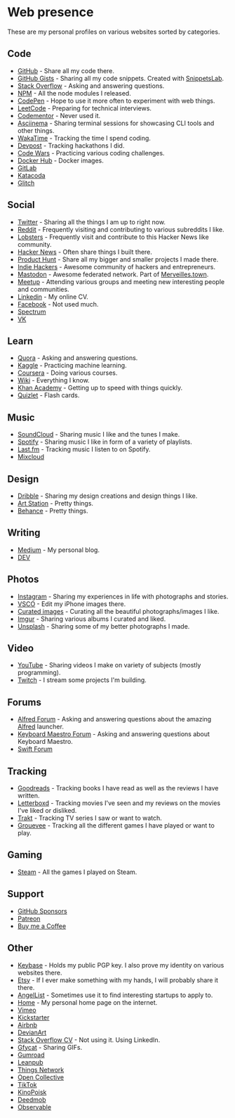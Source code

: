 # Web presence

These are my personal profiles on various websites sorted by categories.

## Code

- [GitHub](https://github.com/nikitavoloboev) - Share all my code there.
- [GitHub Gists](https://gist.github.com/nikitavoloboev) - Sharing all my code snippets. Created with [SnippetsLab](https://www.renfei.org/snippets-lab/).
- [Stack Overflow](https://stackoverflow.com/users/3067664/nikita-voloboev?tab=profile) - Asking and answering questions.
- [NPM](https://www.npmjs.com/~nikitavoloboev) - All the node modules I released.
- [CodePen](https://codepen.io/nikitavoloboev/) - Hope to use it more often to experiment with web things.
- [LeetCode](https://leetcode.com/nikivi) - Preparing for technical interviews.
- [Codementor](https://www.codementor.io/nikitavoloboev) - Never used it.
- [Asciinema](https://asciinema.org/~nikivi) - Sharing terminal sessions for showcasing CLI tools and other things.
- [WakaTime](https://wakatime.com/@nikitavoloboev) - Tracking the time I spend coding.
- [Devpost](https://devpost.com/NikitaVoloboev) - Tracking hackathons I did.
- [Code Wars](https://www.codewars.com/users/nikitavoloboev) - Practicing various coding challenges.
- [Docker Hub](https://hub.docker.com/u/nikivi/) - Docker images.
- [GitLab](https://gitlab.com/nikitavoloboev)
- [Katacoda](https://www.katacoda.com/nikivi)
- [Glitch](https://glitch.com/@nikitavoloboev)

## Social

- [Twitter](https://twitter.com/nikitavoloboev) - Sharing all the things I am up to right now.
- [Reddit](https://www.reddit.com/user/nikivi/) - Frequently visiting and contributing to various subreddits I like.
- [Lobsters](https://lobste.rs/u/nikivi) - Frequently visit and contribute to this Hacker News like community.
- [Hacker News](https://news.ycombinator.com/user?id=nikivi) - Often share things I built there.
- [Product Hunt](https://www.producthunt.com/@nikitavoloboev) - Share all my bigger and smaller projects I made there.
- [Indie Hackers](https://www.indiehackers.com/user/nikivi) - Awesome community of hackers and entrepreneurs.
- [Mastodon](https://merveilles.town/@nikivi) - Awesome federated network. Part of [Merveilles.town](https://merveilles.town/).
- [Meetup](https://www.meetup.com/members/185347053/) - Attending various groups and meeting new interesting people and communities.
- [Linkedin](https://www.linkedin.com/in/nikitavoloboev) - My online CV.
- [Facebook](https://facebook.com/nikitavoloboev) - Not used much.
- [Spectrum](https://spectrum.chat/users/nikivi?tab=posts)
- [VK](https://vk.com/nikitavoloboev)

## Learn

- [Quora](https://www.quora.com/profile/Nikita-Voloboev) - Asking and answering questions.
- [Kaggle](https://www.kaggle.com/nikitavoloboev) - Practicing machine learning.
- [Coursera](https://www.coursera.org/user/7d650aebf46b82dcd83832d8358301c6) - Doing various courses.
- [Wiki](https://wiki.nikitavoloboev.xyz) - Everything I know.
- [Khan Academy](https://khanacademy.org/profile/nikivi) - Getting up to speed with things quickly.
- [Quizlet](https://quizlet.com/nvoloboev) - Flash cards.

## Music

- [SoundCloud](https://soundcloud.com/nikitavoloboev) - Sharing music I like and the tunes I make.
- [Spotify](https://open.spotify.com/user/nikitavoloboev) - Sharing music I like in form of a variety of playlists.
- [Last.fm](https://www.last.fm/user/playfullyExist) - Tracking music I listen to on Spotify.
- [Mixcloud](https://www.mixcloud.com/nikitavoloboev/)

## Design

- [Dribble](https://dribbble.com/nikitavoloboev) - Sharing my design creations and design things I like.
- [Art Station](https://www.artstation.com/nikitavoloboev) - Pretty things.
- [Behance](https://www.behance.net/nikitavoloboev) - Pretty things.

## Writing

- [Medium](https://medium.com/@nikitavoloboev) - My personal blog.
- [DEV](https://dev.to/nikitavoloboev)

## Photos

- [Instagram](https://www.instagram.com/nikitavoloboev/) - Sharing my experiences in life with photographs and stories.
- [VSCO](http://vsco.co/nikitavoloboev) - Edit my iPhone images there.
- [Curated images](https://www.instagram.com/prettiways/) - Curating all the beautiful photographs/images I like.
- [Imgur](https://nikivi.imgur.com/) - Sharing various albums I curated and liked.
- [Unsplash](https://unsplash.com/@nikitavoloboev/collections) - Sharing some of my better photographs I made.

## Video

- [YouTube](https://www.youtube.com/channel/UCEKqrUfr_FMKIO9XSJS4vDw) - Sharing videos I make on variety of subjects (mostly programming).
- [Twitch](https://www.twitch.tv/nikitav) - I stream some projects I'm building.

## Forums

- [Alfred Forum](https://www.alfredforum.com/profile/10242-nikivi/) - Asking and answering questions about the amazing [Alfred](https://www.alfredapp.com/) launcher.
- [Keyboard Maestro Forum](https://forum.keyboardmaestro.com/u/nikivi/activity) - Asking and answering questions about Keyboard Maestro.
- [Swift Forum](https://forums.swift.org/u/nikivi/summary)

## Tracking

- [Goodreads](https://www.goodreads.com/user/show/15768482-nikita-voloboev) - Tracking books I have read as well as the reviews I have written.
- [Letterboxd](https://letterboxd.com/nikitavoloboev/) - Tracking movies I've seen and my reviews on the movies I've liked or disliked.
- [Trakt](https://trakt.tv/users/nikitavoloboev) - Tracking TV series I saw or want to watch.
- [Grouevee](https://www.grouvee.com/user/nikivi/) - Tracking all the different games I have played or want to play.

## Gaming

- [Steam](https://steamcommunity.com/id/nikivi) - All the games I played on Steam.

## Support

- [GitHub Sponsors](https://github.com/sponsors/nikitavoloboev)
- [Patreon](https://patreon.com/nikitavoloboev)
- [Buy me a Coffee](https://www.buymeacoffee.com/nikitavoloboev)

## Other

- [Keybase](https://keybase.io/nikitavoloboev) - Holds my public PGP key. I also prove my identity on various websites there.
- [Etsy](https://www.etsy.com/people/nikitavoloboev) - If I ever make something with my hands, I will probably share it there.
- [AngelList](https://angel.co/nikitavoloboev) - Sometimes use it to find interesting startups to apply to.
- [Home](https://nikitavoloboev.xyz) - My personal home page on the internet.
- [Vimeo](https://vimeo.com/user18010447)
- [Kickstarter](https://www.kickstarter.com/profile/2082672852)
- [Airbnb](https://www.airbnb.com/users/show/48269245)
- [DevianArt](https://nikivi.deviantart.com/)
- [Stack Overflow CV](https://stackoverflow.com/cv/nikitavoloboev) - Not using it. Using LinkedIn.
- [Gfycat](https://gfycat.com/@nikivi) - Sharing GIFs.
- [Gumroad](https://gumroad.com/nikitavoloboev)
- [Leanpub](https://leanpub.com/u/nikitavoloboev)
- [Things Network](https://www.thethingsnetwork.org/u/nikitavoloboev)
- [Open Collective](https://opencollective.com/nikitavoloboev)
- [TikTok](https://www.tiktok.com/@nikitavoloboev)
- [KinoPoisk](https://www.kinopoisk.ru/user/6272121/)
- [Deedmob](https://www.deedmob.com/users/3046665)
- [Observable](https://observablehq.com/@nikitavoloboev)
